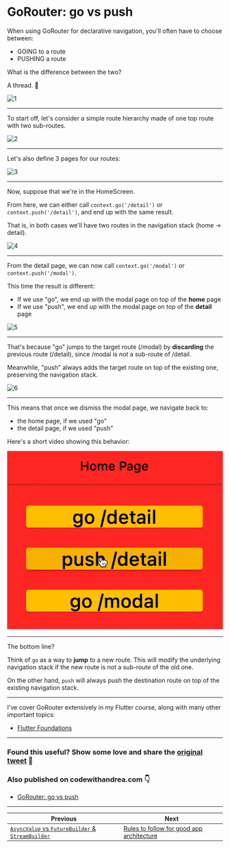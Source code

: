 # GoRouter: go vs push

When using GoRouter for declarative navigation, you'll often have to choose between:

- GOING to a route
- PUSHING a route

What is the difference between the two?

A thread. 🧵

![1](036.1-go-vs-push.png)

---

To start off, let's consider a simple route hierarchy made of one top route with two sub-routes.

![2](036.2-route-hierarchy.png)

---

Let's also define 3 pages for our routes:

![3](036.3-screens.png)

---

Now, suppose that we're in the HomeScreen.

From here, we can either call `context.go('/detail')` or `context.push('/detail')`, and end up with the same result.

That is, in both cases we'll have two routes in the navigation stack (home → detail).

![4](036.4-screens.png)

---

From the detail page, we can now call `context.go('/modal')` or `context.push('/modal')`.

This time the result is different:

- If we use "go", we end up with the modal page on top of the **home** page
- If we use "push", we end up with the modal page on top of the **detail** page

![5](036.5-screens.png)

---

That's because "go" jumps to the target route (/modal) by **discarding** the previous route (/detail), since /modal is *not* a sub-route of /detail.

Meanwhile, "push" always adds the target route on top of the existing one, preserving the navigation stack.

![6](036.2-route-hierarchy.png)

---

This means that once we dismiss the modal page, we navigate back to:

- the home page, if we used "go"
- the detail page, if we used "push"

Here's a short video showing this behavior:

![7](036.6-go-router-go-vs-push.gif)

---

The bottom line?

Think of `go` as a way to **jump** to a new route. This will modify the underlying navigation stack if the new route is not a sub-route of the old one.

On the other hand, `push` will always push the destination route on top of the existing navigation stack.

---

I've cover GoRouter extensively in my Flutter course, along with many other important topics:

- [Flutter Foundations](https://codewithandrea.com/courses/flutter-foundations/)

---

### Found this useful? Show some love and share the [original tweet](https://twitter.com/biz84/status/1501603042982080520) 🙏

### Also published on codewithandrea.com 👇

- [GoRouter: go vs push](https://codewithandrea.com/articles/flutter-navigation-gorouter-go-vs-push/)

---

| Previous | Next |
| -------- | ---- |
| [`AsyncValue` vs `FutureBuilder` & `StreamBuilder`](../0035-asyncvalue-vs-futurebuilder-streambuilder/index.md) | [Rules to follow for good app architecture](../0037-rules-to-follow-for-good-app-architecture/index.md) |